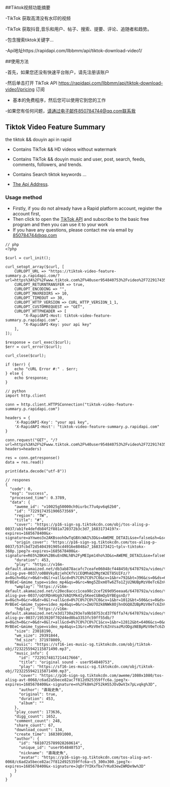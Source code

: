 
##Tiktok视频功能摘要
 
-TikTok 获取高清没有水印的视频
 
-TikTok 获取抖音,音乐和用户、帖子、搜索、提要、评论、追随者和趋势。 
 
-包含搜索tiktok关键字… 
 
-Api地址https://rapidapi.com/llbbmm/api/tiktok-download-video1/
 
 ##使用方法 
 
-首先，如果您还没有快速平台账户，请先注册该账户 

-然后单击打开 TikTok API https://rapidapi.com/llbbmm/api/tiktok-download-video1/pricing 订阅 

- 基本的免费程序，然后您可以使用它到您的工作
  
-如果您有任何问题，请通过电子邮件850784744@qq.com联系我

## Tiktok Video Feature Summary

the tiktok && douyin api in rapid 
- Contains TikTok && HD videos without watermark 
- Contains TikTok && douyin music and user, post, search, feeds, comments, followers, and trends.
- Contains Search tiktok keywords ...

- [The Api Address](https://rapidapi.com/llbbmm/api/tiktok-download-video1/).

### Usage method

- Firstly, if you do not already have a Rapid platform account, register the account first, 
- Then click to open the [ TikTok API](https://rapidapi.com/llbbmm/api/tiktok-download-video1/pricing) and subscribe to the basic free program and then you can use it to your work
- If you have any questions, please contact me via email by 850784744@qq.com


```angular2
// php
<?php

$curl = curl_init();

curl_setopt_array($curl, [
	CURLOPT_URL => "https://tiktok-video-feature-summary.p.rapidapi.com/?url=https%3A%2F%2Fwww.tiktok.com%2F%40user954840753%2Fvideo%2F7229174351906573569&hd=1",
	CURLOPT_RETURNTRANSFER => true,
	CURLOPT_ENCODING => "",
	CURLOPT_MAXREDIRS => 10,
	CURLOPT_TIMEOUT => 30,
	CURLOPT_HTTP_VERSION => CURL_HTTP_VERSION_1_1,
	CURLOPT_CUSTOMREQUEST => "GET",
	CURLOPT_HTTPHEADER => [
		"X-RapidAPI-Host: tiktok-video-feature-summary.p.rapidapi.com",
		"X-RapidAPI-Key: your api key"
	],
]);

$response = curl_exec($curl);
$err = curl_error($curl);

curl_close($curl);

if ($err) {
	echo "cURL Error #:" . $err;
} else {
	echo $response;
}

```

```angular2
// python 
import http.client

conn = http.client.HTTPSConnection("tiktok-video-feature-summary.p.rapidapi.com")

headers = {
    'X-RapidAPI-Key': "your api key",
    'X-RapidAPI-Host': "tiktok-video-feature-summary.p.rapidapi.com"
}

conn.request("GET", "/?url=https%3A%2F%2Fwww.tiktok.com%2F%40user954840753%2Fvideo%2F7229174351906573569&hd=1", headers=headers)

res = conn.getresponse()
data = res.read()

print(data.decode("utf-8"))
```

```angular2
// respones
{
  "code": 0,
  "msg": "success",
  "processed_time": 0.3789,
  "data": {
    "aweme_id": "v10025g50000ch9iurbc77u4pv6q62b0",
    "id": "7229174351906573569",
    "region": "TW",
    "title": "#",
    "cover": "https://p16-sign-sg.tiktokcdn.com/obj/tos-alisg-p-0037/ab1fe4defdb84f2f881a720372b3c3d7_1683173419?x-expires=1685678400&x-signature=aYnweo3x2AKBsoohOwTqGBXcWAI%3D&s=AWEME_DETAIL&se=false&sh=&sc=dynamic_cover&l=202306010448047E6EEACCAF37736F5C8A",
    "origin_cover": "https://p16-sign-sg.tiktokcdn.com/tos-alisg-p-0037/53fcbd72d5404391905cd4916e8848a7_1683173421~tplv-tiktokx-360p.jpeg?x-expires=1685678400&x-signature=R65%2BKm%2B6uEnONLhB%2FyMEIpm14ho%3D&s=AWEME_DETAIL&se=false&sh=&sc=feed_cover&l=202306010448047E6EEACCAF37736F5C8A",
    "duration": 453,
    "play": "https://v16m-default.akamaized.net/db3ab878acafc7ceafe06048cf448450/6478792a/video/tos/alisg/tos-alisg-pve-0037/o0B8VkyBzjehCKfViCEQMhAQ2MgtW2ET85UIFz/?a=0&ch=0&cr=0&dr=0&lr=all&cd=0%7C0%7C0%7C0&cv=1&br=792&bt=396&cs=0&ds=6&ft=iJOG.y7oZzv0PD1S4NlXg9w0t-MrBEeC~&mime_type=video_mp4&qs=0&rc=Nmg5ZDxmOTw6ZTo1ZjU2NUBpMzV0eTc6ZnVsazMzODgzNEBhMzUzMTJeX18xXi1jMjY2YSNfMzNtcjRfcjZgLS1kLy1zcw%3D%3D&l=202306010448047E6EEACCAF37736F5C8A&btag=e00080000",
    "wmplay": "https://v16m-default.akamaized.net/c20ec8accc1cea98c2cef269d95eeaa6/6478792a/video/tos/alisg/tos-alisg-pve-0037/oQtRDnHUg9JVAQtMk4Iy5KeeCGBmQybYBEgsnD/?a=0&ch=0&cr=0&dr=0&lr=all&cd=0%7C0%7C0%7C0&cv=1&br=1012&bt=506&cs=0&ds=3&ft=iJOG.y7oZzv0PD1S4NlXg9w0t-MrBEeC~&mime_type=video_mp4&qs=0&rc=ZmU7O2k8NWk8OjhnOGQ8ZUBpMzV0eTc6ZnVsazMzODgzNEAvMV4wLjZhX2AxYmI0YF82YSNfMzNtcjRfcjZgLS1kLy1zcw%3D%3D&l=202306010448047E6EEACCAF37736F5C8A&btag=e00080000",
    "hdplay": "https://v16m-default.akamaized.net/e3d1730a293e7a9b58753cd37f6ffa74/6478792a/video/tos/alisg/tos-alisg-pv-0037/1953920f702d4ed0ba3353fc59ff55db/?a=0&ch=0&cr=0&dr=0&lr=all&cd=0%7C0%7C0%7C1&cv=1&br=12812&bt=6406&cs=0&ds=4&ft=iJOG.y7oZzv0PD1S4NlXg9w0t-MrBEeC~&mime_type=video_mp4&qs=13&rc=MzV0eTc6ZnVsazMzODgzNEBpMzV0eTc6ZnVsazMzODgzNEBfMzNtcjRfcjZgLS1kLy1zYSNfMzNtcjRfcjZgLS1kLy1zcw%3D%3D&l=20230601044804688D16D11F81306B663D&btag=e00040000",
    "size": 23018190,
    "wm_size": 29391844,
    "hd_size": 371978009,
    "music": "https://sf16-ies-music-sg.tiktokcdn.com/obj/tiktok-obj/7232255942115871490.mp3",
    "music_info": {
      "id": "7229174817214417666",
      "title": "original sound - user954840753",
      "play": "https://sf16-ies-music-sg.tiktokcdn.com/obj/tiktok-obj/7232255942115871490.mp3",
      "cover": "https://p16-sign-sg.tiktokcdn.com/aweme/1080x1080/tos-alisg-avt-0068/c6ad2a5bece82ac7f812d925359ffc6a.jpeg?x-expires=1685678400&x-signature=n%2Fk8m%2F52kHS5JOvDwV3x7pLvqkg%3D",
      "author": "直哉史魚",
      "original": true,
      "duration": 453,
      "album": ""
    },
    "play_count": 173636,
    "digg_count": 1652,
    "comment_count": 248,
    "share_count": 67,
    "download_count": 134,
    "create_time": 1683891000,
    "author": {
      "id": "6810725789928260614",
      "unique_id": "user954840753",
      "nickname": "直哉史魚",
      "avatar": "https://p16-sign-sg.tiktokcdn.com/tos-alisg-avt-0068/c6ad2a5bece82ac7f812d925359ffc6a~c5_300x300.jpeg?x-expires=1685678400&x-signature=JqDr7YIKxfbx7rKu03ewIWRDe9w%3D"
    }
  }
}
```  

